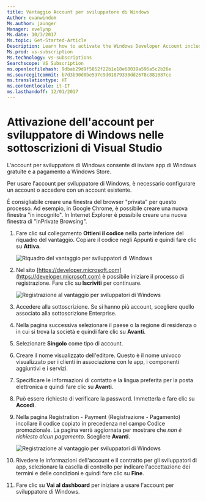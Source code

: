 ```yaml
---
title: Vantaggio Account per sviluppatore di Windows
Author: evanwindom
Ms.author: jaunger
Manager: evelynp
Ms.date: 10/3/2017
Ms.topic: Get-Started-Article
Description: Learn how to activate the Windows Developer Account included with your Visual Studio subscription.
Ms.prod: vs-subscription
Ms.technology: vs-subscriptions
Searchscope: VS Subscription
ms.openlocfilehash: 9dbab29d9f5852f22b1e18e68039a596a5c2b26e
ms.sourcegitcommit: b7d3b90d0be597c9d01879338dd2678c881087ce
ms.translationtype: HT
ms.contentlocale: it-IT
ms.lasthandoff: 12/01/2017
---
```

#  <a name="activating-the-windows-developer-account-in-visual-studio-subscriptions"></a>Attivazione dell'account per sviluppatore di Windows nelle sottoscrizioni di Visual Studio

L'account per sviluppatore di Windows consente di inviare app di Windows gratuite e a pagamento a Windows Store.     

Per usare l'account per sviluppatore di Windows, è necessario configurare un account o accedere con un account esistente.

È consigliabile creare una finestra del browser "privata" per questo processo.  Ad esempio, in Google Chrome, è possibile creare una nuova finestra "in incognito".  In Internet Explorer è possibile creare una nuova finestra di "InPrivate Browsing".

1.  Fare clic sul collegamento **Ottieni il codice** nella parte inferiore del riquadro del vantaggio.  Copiare il codice negli Appunti e quindi fare clic su **Attiva**. 

    ![Riquadro del vantaggio per sviluppatori di Windows](_img\vs-windows-dev\vs-windows-dev-tile.png)

2.  Nel sito [https://developer.microsoft.com](https://developer.microsoft.com) è possibile iniziare il processo di registrazione.  Fare clic su **Iscriviti** per continuare. 

    ![Registrazione al vantaggio per sviluppatori di Windows](_img\vs-windows-dev\vs-windows-dev-register1-cropped.png)


3.  Accedere alla sottoscrizione.  Se si hanno più account, scegliere quello associato alla sottoscrizione Enterprise. 
4.  Nella pagina successiva selezionare il paese o la regione di residenza o in cui si trova la società e quindi fare clic su **Avanti**. 
5.  Selezionare **Singolo** come tipo di account.  
6.  Creare il nome visualizzato dell'editore.  Questo è il nome univoco visualizzato per i clienti in associazione con le app, i componenti aggiuntivi e i servizi. 
7.  Specificare le informazioni di contatto e la lingua preferita per la posta elettronica e quindi fare clic su **Avanti**.
8.  Può essere richiesto di verificare la password.  Immetterla e fare clic su **Accedi**. 
9.  Nella pagina Registration - Payment (Registrazione - Pagamento) incollare il codice copiato in precedenza nel campo Codice promozionale.  La pagina verrà aggiornata per mostrare che *non è richiesto alcun pagamento*.  Scegliere **Avanti**.

    ![Registrazione al vantaggio per sviluppatori di Windows](_img\vs-windows-dev\vs-windows-dev-promo-cropped.png)


10. Rivedere le informazioni dell'account e il contratto per gli sviluppatori di app, selezionare la casella di controllo per indicare l'accettazione dei termini e delle condizioni  e quindi fare clic su **Fine**. 
11. Fare clic su **Vai al dashboard** per iniziare a usare l'account per sviluppatore di Windows.